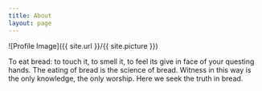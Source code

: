 ```yaml
---
title: About
layout: page
---
```

![Profile Image]({{ site.url }}/{{ site.picture }})

<p>To eat bread: to touch it, to smell it, to feel its give in face of your questing hands. 
	The eating of bread is the science of bread. Witness in this way is the only knowledge, 
	the only worship. Here we seek the truth in bread. </p>
